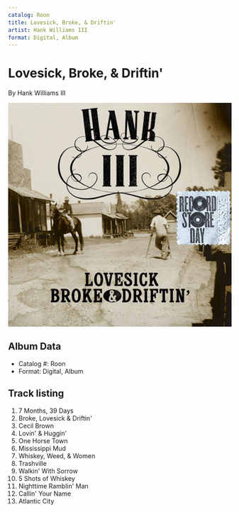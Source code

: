 ```yaml
---
catalog: Roon
title: Lovesick, Broke, & Driftin'
artist: Hank Williams III
format: Digital, Album
---
```


# Lovesick, Broke, & Driftin'

By Hank Williams III

![](../../assets/albumcovers/Hank_Williams_III-Lovesick__Broke__and_Driftin.png)

## Album Data

- Catalog #: Roon
- Format: Digital, Album


## Track listing


1. 7 Months, 39 Days
2. Broke, Lovesick & Driftin'
3. Cecil Brown
4. Lovin' & Huggin'
5. One Horse Town
6. Mississippi Mud
7. Whiskey, Weed, & Women
8. Trashville
9. Walkin' With Sorrow
10. 5 Shots of Whiskey
11. Nighttime Ramblin' Man
12. Callin' Your Name
13. Atlantic City

